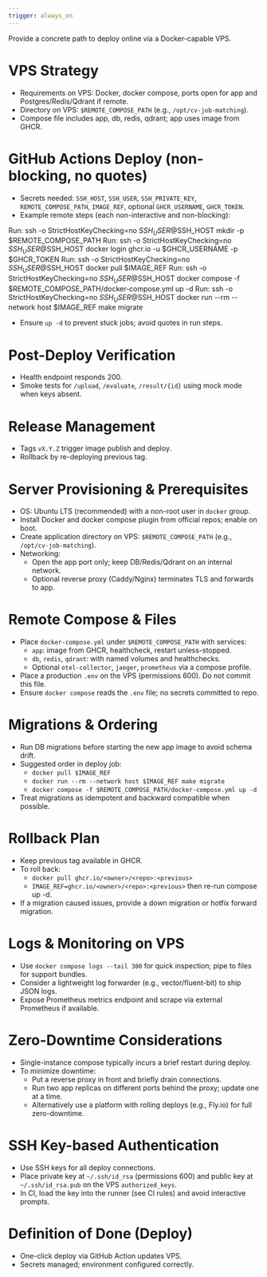 ```yaml
---
trigger: always_on
---
```


Provide a concrete path to deploy online via a Docker-capable VPS.

# VPS Strategy
- Requirements on VPS: Docker, docker compose, ports open for app and Postgres/Redis/Qdrant if remote.
- Directory on VPS: `$REMOTE_COMPOSE_PATH` (e.g., `/opt/cv-job-matching`).
- Compose file includes app, db, redis, qdrant; app uses image from GHCR.

# GitHub Actions Deploy (non-blocking, no quotes)
- Secrets needed: `SSH_HOST`, `SSH_USER`, `SSH_PRIVATE_KEY`, `REMOTE_COMPOSE_PATH`, `IMAGE_REF`, optional `GHCR_USERNAME`, `GHCR_TOKEN`.
- Example remote steps (each non-interactive and non-blocking):

Run: ssh -o StrictHostKeyChecking=no $SSH_USER@$SSH_HOST mkdir -p $REMOTE_COMPOSE_PATH
Run: ssh -o StrictHostKeyChecking=no $SSH_USER@$SSH_HOST docker login ghcr.io -u $GHCR_USERNAME -p $GHCR_TOKEN
Run: ssh -o StrictHostKeyChecking=no $SSH_USER@$SSH_HOST docker pull $IMAGE_REF
Run: ssh -o StrictHostKeyChecking=no $SSH_USER@$SSH_HOST docker compose -f $REMOTE_COMPOSE_PATH/docker-compose.yml up -d
Run: ssh -o StrictHostKeyChecking=no $SSH_USER@$SSH_HOST docker run --rm --network host $IMAGE_REF make migrate

- Ensure `up -d` to prevent stuck jobs; avoid quotes in run steps.

# Post-Deploy Verification
- Health endpoint responds 200.
- Smoke tests for `/upload`, `/evaluate`, `/result/{id}` using mock mode when keys absent.

# Release Management
- Tags `vX.Y.Z` trigger image publish and deploy.
- Rollback by re-deploying previous tag.

# Server Provisioning & Prerequisites
- OS: Ubuntu LTS (recommended) with a non-root user in `docker` group.
- Install Docker and docker compose plugin from official repos; enable on boot.
- Create application directory on VPS: `$REMOTE_COMPOSE_PATH` (e.g., `/opt/cv-job-matching`).
- Networking:
  - Open the app port only; keep DB/Redis/Qdrant on an internal network.
  - Optional reverse proxy (Caddy/Nginx) terminates TLS and forwards to app.

# Remote Compose & Files
- Place `docker-compose.yml` under `$REMOTE_COMPOSE_PATH` with services:
  - `app`: image from GHCR, healthcheck, restart unless-stopped.
  - `db`, `redis`, `qdrant`: with named volumes and healthchecks.
  - Optional `otel-collector`, `jaeger`, `prometheus` via a compose profile.
- Place a production `.env` on the VPS (permissions 600). Do not commit this file.
- Ensure `docker compose` reads the `.env` file; no secrets committed to repo.

# Migrations & Ordering
- Run DB migrations before starting the new app image to avoid schema drift.
- Suggested order in deploy job:
  - `docker pull $IMAGE_REF`
  - `docker run --rm --network host $IMAGE_REF make migrate`
  - `docker compose -f $REMOTE_COMPOSE_PATH/docker-compose.yml up -d`
- Treat migrations as idempotent and backward compatible when possible.

# Rollback Plan
- Keep previous tag available in GHCR.
- To roll back:
  - `docker pull ghcr.io/<owner>/<repo>:<previous>`
  - `IMAGE_REF=ghcr.io/<owner>/<repo>:<previous>` then re-run compose up -d.
- If a migration caused issues, provide a down migration or hotfix forward migration.

# Logs & Monitoring on VPS
- Use `docker compose logs --tail 300` for quick inspection; pipe to files for support bundles.
- Consider a lightweight log forwarder (e.g., vector/fluent-bit) to ship JSON logs.
- Expose Prometheus metrics endpoint and scrape via external Prometheus if available.

# Zero-Downtime Considerations
- Single-instance compose typically incurs a brief restart during deploy.
- To minimize downtime:
  - Put a reverse proxy in front and briefly drain connections.
  - Run two app replicas on different ports behind the proxy; update one at a time.
  - Alternatively use a platform with rolling deploys (e.g., Fly.io) for full zero-downtime.

# SSH Key-based Authentication
- Use SSH keys for all deploy connections.
- Place private key at `~/.ssh/id_rsa` (permissions 600) and public key at `~/.ssh/id_rsa.pub` on the VPS `authorized_keys`.
- In CI, load the key into the runner (see CI rules) and avoid interactive prompts.

# Definition of Done (Deploy)
- One-click deploy via GitHub Action updates VPS.
- Secrets managed; environment configured correctly.

